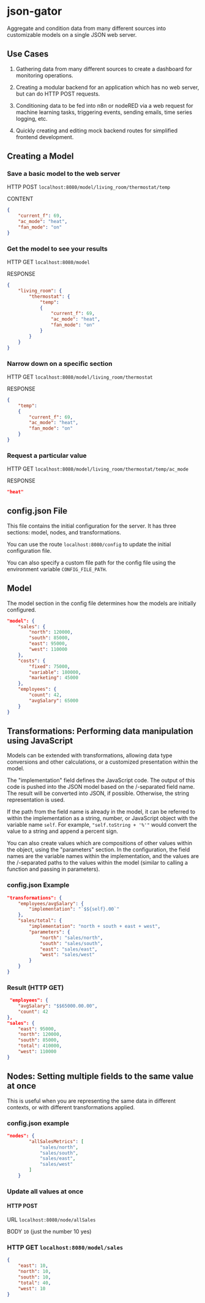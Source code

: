 # json-gator

Aggregate and condition data from many different sources into customizable models on a single JSON web server. 

## Use Cases

1. Gathering data from many different sources to create a dashboard for monitoring operations.

2. Creating a modular backend for an application which has no web server, but can do HTTP POST requests.

3. Conditioning data to be fed into n8n or nodeRED via a web request for machine learning tasks, triggering events, sending emails, time series logging, etc.

4. Quickly creating and editing mock backend routes for simplified frontend development.

## Creating a Model

### Save a basic model to the web server

HTTP POST ```localhost:8080/model/living_room/thermostat/temp```

CONTENT
```json
{
    "current_f": 69,
    "ac_mode": "heat",
    "fan_mode": "on"
}
```

### Get the model to see your results

HTTP GET ```localhost:8080/model```

RESPONSE
```json
{
    "living_room": {
        "thermostat": {
            "temp": 
            {
                "current_f": 69,
                "ac_mode": "heat",
                "fan_mode": "on"
            }
        }
    }
}
```

### Narrow down on a specific section

HTTP GET ```localhost:8080/model/living_room/thermostat```

RESPONSE
```json
{
    "temp": 
    {
        "current_f": 69,
        "ac_mode": "heat",
        "fan_mode": "on"
    }
}
```

### Request a particular value

HTTP GET ```localhost:8080/model/living_room/thermostat/temp/ac_mode```

RESPONSE
```json
"heat"
```


## config.json File

This file contains the initial configuration for the server. It has three sections: model, nodes, and transformations.

You can use the route ```localhost:8080/config``` to update the initial configuration file.

You can also specify a custom file path for the config file using the environment variable ```CONFIG_FILE_PATH```.

## Model
The model section in the config file determines how the models are initially configured.

```json
"model": {
    "sales": {
        "north": 120000,
        "south": 85000,
        "east": 95000,
        "west": 110000
    },
    "costs": {
        "fixed": 75000,
        "variable": 180000,
        "marketing": 45000
    },
    "employees": {
        "count": 42,
        "avgSalary": 65000
    }
}
```

## Transformations: Performing data manipulation using JavaScript

Models can be extended with transformations, allowing data type conversions and other calculations, or a customized presentation within the model.

The "implementation" field defines the JavaScript code. The output of this code is pushed into the JSON model based on the /-separated field name. The result will be converted into JSON, if possible. Otherwise, the string representation is used.

If the path from the field name is already in the model, it can be referred to within the implementation as a string, number, or JavaScript object with the variable name ```self```. For example, ```"self.toString + '%'"``` would convert the value to a string and append a percent sign.

You can also create values which are compositions of other values within the object, using the "parameters" section. In the configuration, the field names are the variable names within the implementation, and the values are the /-separated paths to the values within the model (similar to calling a function and passing in parameters).

### config.json Example
```json
"transformations": {
    "employees/avgSalary": {
        "implementation": "`$${self}.00`"
    },
    "sales/total": {
        "implementation": "north + south + east + west",
        "parameters": {
            "north": "sales/north",
            "south": "sales/south",
            "east": "sales/east",
            "west": "sales/west"
        }
    }
}
```
### Result (HTTP GET)

```json
 "employees": {
    "avgSalary": "$$65000.00.00",
    "count": 42
},
"sales": {
    "east": 95000,
    "north": 120000,
    "south": 85000,
    "total": 410000,
    "west": 110000
}

```

## Nodes: Setting multiple fields to the same value at once

This is useful when you are representing the same data in different contexts, or with different transformations applied.

### config.json example
```json
"nodes": {
        "allSalesMetrics": [
            "sales/north",
            "sales/south",
            "sales/east",
            "sales/west"
        ]
    }
```

### Update all values at once
#### HTTP POST 
URL ```localhost:8080/node/allSales```

BODY ```10``` (just the number 10 yes)

### HTTP GET ```localhost:8080/model/sales```

```json
{
    "east": 10,
    "north": 10,
    "south": 10,
    "total": 40,
    "west": 10
}
```
